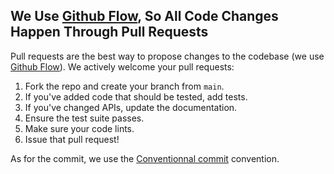 ## We Use [Github Flow](https://docs.github.com/fr/get-started/using-github/github-flow), So All Code Changes Happen Through Pull Requests

Pull requests are the best way to propose changes to the codebase (we use [Github Flow](https://docs.github.com/fr/get-started/using-github/github-flow)). We actively welcome your pull requests:

1. Fork the repo and create your branch from `main`.
2. If you've added code that should be tested, add tests.
3. If you've changed APIs, update the documentation.
4. Ensure the test suite passes.
5. Make sure your code lints.
6. Issue that pull request!

As for the commit, we use the [Conventionnal commit](https://www.conventionalcommits.org/en/v1.0.0/) convention.
